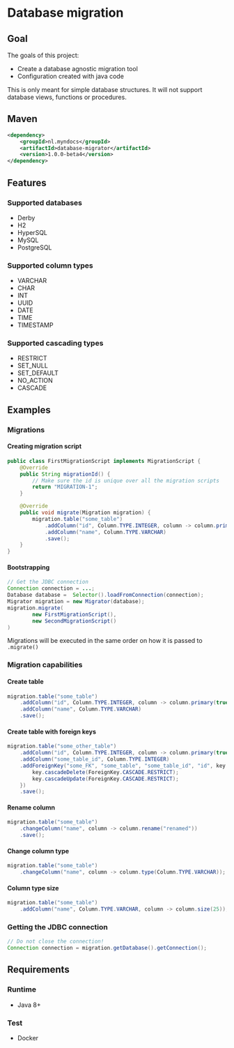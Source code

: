 # Database migration
## Goal
The goals of this project:

- Create a database agnostic migration tool
- Configuration created with java code 

This is only meant for simple database structures. It will not support database views, functions or procedures.

## Maven
```xml
<dependency>
    <groupId>nl.myndocs</groupId>
    <artifactId>database-migrator</artifactId>
    <version>1.0.0-beta4</version>
</dependency>
```
## Features
### Supported databases

- Derby
- H2
- HyperSQL
- MySQL
- PostgreSQL

### Supported column types

- VARCHAR
- CHAR
- INT 
- UUID
- DATE
- TIME
- TIMESTAMP

### Supported cascading types

- RESTRICT
- SET_NULL
- SET_DEFAULT
- NO_ACTION
- CASCADE
                
## Examples
### Migrations 
#### Creating migration script
```java
public class FirstMigrationScript implements MigrationScript {
    @Override
    public String migrationId() {
        // Make sure the id is unique over all the migration scripts
        return "MIGRATION-1";
    }

    @Override
    public void migrate(Migration migration) {
        migration.table("some_table")
            .addColumn("id", Column.TYPE.INTEGER, column -> column.primary(true).autoIncrement(true))
            .addColumn("name", Column.TYPE.VARCHAR)
            .save();
    }
}
```
#### Bootstrapping
```java
// Get the JDBC connection
Connection connection = ...;
Database database =  Selector().loadFromConnection(connection);
Migrator migration = new Migrator(database);
migration.migrate(
        new FirstMigrationScript(),
        new SecondMigrationScript()
)
```

Migrations will be executed in the same order on how it is passed to `.migrate()`

### Migration capabilities
#### Create table
```java
migration.table("some_table")
    .addColumn("id", Column.TYPE.INTEGER, column -> column.primary(true).autoIncrement(true))
    .addColumn("name", Column.TYPE.VARCHAR)
    .save();
```

#### Create table with foreign keys
```java
migration.table("some_other_table")
    .addColumn("id", Column.TYPE.INTEGER, column -> column.primary(true).autoIncrement(true))
    .addColumn("some_table_id", Column.TYPE.INTEGER)
    .addForeignKey("some_FK", "some_table", "some_table_id", "id", key -> {
        key.cascadeDelete(ForeignKey.CASCADE.RESTRICT);
        key.cascadeUpdate(ForeignKey.CASCADE.RESTRICT);
    })
    .save();
```

#### Rename column
```java
migration.table("some_table")
    .changeColumn("name", column -> column.rename("renamed"))
    .save();
```

#### Change column type
```java
migration.table("some_table")
    .changeColumn("name", column -> column.type(Column.TYPE.VARCHAR));
```

#### Column type size
```java
migration.table("some_table")
    .addColumn("name", Column.TYPE.VARCHAR, column -> column.size(25));
```

### Getting the JDBC connection
```java
// Do not close the connection!
Connection connection = migration.getDatabase().getConnection();
```

## Requirements

### Runtime
- Java 8+

### Test
- Docker